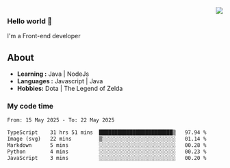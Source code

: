<img align='right' src="https://github-readme-stats.vercel.app/api?username=jumodada&show_icons=true&theme=vue">

### Hello world 👋

I'm a Front-end developer 
    
## About
-  **Learning :** Java | NodeJs
-  **Languages :** Javascript | Java
-  **Hobbies:** Dota | The Legend of Zelda

### My code time

<!--START_SECTION:waka-->

```txt
From: 15 May 2025 - To: 22 May 2025

TypeScript    31 hrs 51 mins  ████████████████████████▒   97.94 %
Image (svg)   22 mins         ▒░░░░░░░░░░░░░░░░░░░░░░░░   01.14 %
Markdown      5 mins          ░░░░░░░░░░░░░░░░░░░░░░░░░   00.28 %
Python        4 mins          ░░░░░░░░░░░░░░░░░░░░░░░░░   00.23 %
JavaScript    3 mins          ░░░░░░░░░░░░░░░░░░░░░░░░░   00.20 %
```

<!--END_SECTION:waka-->
